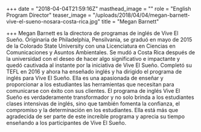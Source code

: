 +++
date = "2018-04-04T21:59:16Z"
masthead_image = ""
role = "English Program Director"
teaser_image = "/uploads/2018/04/04/megan-barnett-vive-el-sueno-nosara-costa-rica.jpg"
title = "Megan Barnett"

+++
Megan Barnett es la directora de programas de inglés de Vive El Sueño. Originaria de Philadelphia, Pensilvania, se graduó en mayo de 2015 de la Colorado State University con una Licenciatura en Ciencias en Comunicaciones y Asuntos Ambientales. Se mudó a Costa Rica después de la universidad con el deseo de hacer algo significativo e impactante y quedó cautivada al instante por la iniciativa de Vive El Sueño. Completó su TEFL en 2016 y ahora ha enseñado inglés y ha dirigido el programa de inglés para Vive El Sueño. Ella es una apasionada de enseñar y proporcionar a los estudiantes las herramientas que necesitan para comunicarse con éxito con sus clientes. El programa de inglés Vive El Sueño es verdaderamente transformador y no solo brinda a los estudiantes clases intensivas de inglés, sino que también fomenta la confianza, el compromiso y la determinación en los estudiantes. Ella está más que agradecida de ser parte de este increíble programa y aprecia su tiempo enseñando a los participantes de Vive El Sueño.